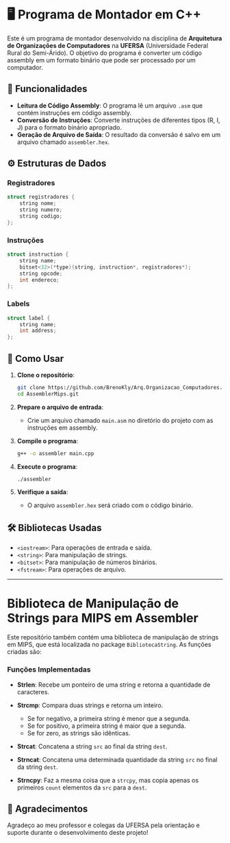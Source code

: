# 🖥️ Programa de Montador em C++

Este é um programa de montador desenvolvido na disciplina de **Arquitetura de Organizações de Computadores** na **UFERSA** (Universidade Federal Rural do Semi-Árido). O objetivo do programa é converter um código assembly em um formato binário que pode ser processado por um computador.

## 📜 Funcionalidades

- **Leitura de Código Assembly**: O programa lê um arquivo `.asm` que contém instruções em código assembly.
- **Conversão de Instruções**: Converte instruções de diferentes tipos (R, I, J) para o formato binário apropriado.
- **Geração de Arquivo de Saída**: O resultado da conversão é salvo em um arquivo chamado `assembler.hex`.

## ⚙️ Estruturas de Dados

### Registradores

```cpp
struct registradores {
    string nome;
    string numero;
    string codigo;
};
```

### Instruções

```cpp
struct instruction {
    string name;
    bitset<32>(*type)(string, instruction*, registradores*);
    string opcode;
    int endereco;
};
```

### Labels

```cpp
struct label {
    string name;
    int address;
};
```

## 📂 Como Usar

1. **Clone o repositório**:

   ```bash
   git clone https://github.com/BrenoKly/Arq.Organizacao_Computadores.git
   cd AssemblerMips.git
   ```

2. **Prepare o arquivo de entrada**:

   - Crie um arquivo chamado `main.asm` no diretório do projeto com as instruções em assembly.

3. **Compile o programa**:

   ```bash
   g++ -o assembler main.cpp
   ```

4. **Execute o programa**:

   ```bash
   ./assembler
   ```

5. **Verifique a saída**:
   - O arquivo `assembler.hex` será criado com o código binário.

## 🛠️ Bibliotecas Usadas

- `<iostream>`: Para operações de entrada e saída.
- `<string>`: Para manipulação de strings.
- `<bitset>`: Para manipulação de números binários.
- `<fstream>`: Para operações de arquivo.

---

# Biblioteca de Manipulação de Strings para MIPS em Assembler

Este repositório também contém uma biblioteca de manipulação de strings em MIPS, que está localizada no package `BibliotecaString`. As funções criadas são:

### Funções Implementadas

- **Strlen**: Recebe um ponteiro de uma string e retorna a quantidade de caracteres.
- **Strcmp**: Compara duas strings e retorna um inteiro.
  - Se for negativo, a primeira string é menor que a segunda.
  - Se for positivo, a primeira string é maior que a segunda.
  - Se for zero, as strings são idênticas.
- **Strcat**: Concatena a string `src` ao final da string `dest`.

- **Strncat**: Concatena uma determinada quantidade da string `src` no final da string `dest`.

- **Strncpy**: Faz a mesma coisa que a `strcpy`, mas copia apenas os primeiros `count` elementos da `src` para a `dest`.

## 🙏 Agradecimentos

Agradeço ao meu professor e colegas da UFERSA pela orientação e suporte durante o desenvolvimento deste projeto!
